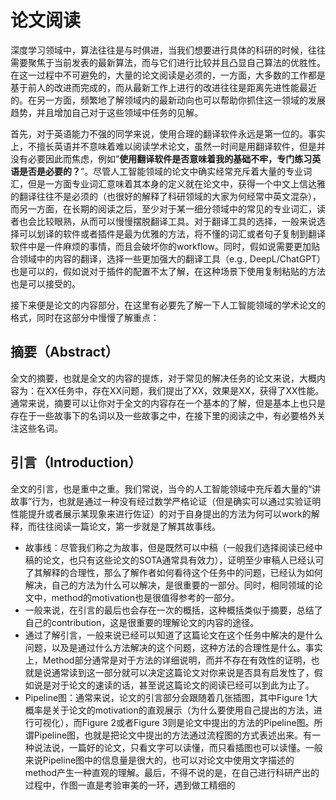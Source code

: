 # 论文阅读

深度学习领域中，算法往往是与时俱进，当我们想要进行具体的科研的时候，往往需要聚焦于当前发表的最新算法，而与它们进行比较并且凸显自己算法的优胜性。在这一过程中不可避免的，大量的论文阅读是必须的，一方面，大多数的工作都是基于前人的改进而完成的，而从最新工作上进行的改进往往是距离先进性能最近的。在另一方面，频繁地了解领域内的最新动向也可以帮助你抓住这一领域的发展趋势，并且增加自己对于这些领域中任务的见解。

首先，对于英语能力不强的同学来说，使用合理的翻译软件永远是第一位的。事实上，不擅长英语并不意味着难以阅读学术论文，虽然一时间是用翻译软件，但是并没有必要因此而焦虑，例如”**使用翻译软件是否意味着我的基础不牢，专门练习英语是否是必要的？**”。尽管人工智能领域的论文中确实经常充斥着大量的专业词汇，但是一方面专业词汇意味着其本身的定义就在论文中，获得一个中文上信达雅的翻译往往不是必须的（也很好的解释了科研领域的大家为何经常中英文混杂），而另一方面，在长期的阅读之后，至少对于某一细分领域中的常见的专业词汇，读者也会比较眼熟，从而可以慢慢摆脱翻译工具。对于翻译工具的选择，一般来说选择可以划译的软件或者插件是最为优雅的方法，将不懂的词汇或者句子复制到翻译软件中是一件麻烦的事情，而且会破坏你的workflow。同时，假如说需要更加贴合领域中的内容的翻译，选择一些更加强大的翻译工具（e.g., DeepL/ChatGPT）也是可以的，假如说对于插件的配置不太了解，在这种场景下使用复制粘贴的方法也是可以接受的。

接下来便是论文的内容部分，在这里有必要先了解一下人工智能领域的学术论文的格式，同时在这部分中慢慢了解重点：

## 摘要（Abstract）

全文的摘要，也就是全文的内容的提炼，对于常见的解决任务的论文来说，大概内容为：在XX任务中，存在XX问题，我们提出了XX，效果是XX，获得了XX性能。通常来说，摘要可以让你对于全文的内容存在一个基本的了解，但是基本上也只是存在于一些故事下的名词以及一些故事之中，在接下里的阅读之中，有必要格外关注这些名词。

## 引言（Introduction）

全文的引言，也是重中之重。我们常说，当今的人工智能领域中充斥着大量的“讲故事”行为，也就是通过一种没有经过数学严格论证（但是确实可以通过实验证明性能提升或者展示某现象来进行佐证）的对于自身提出的方法为何可以work的解释，而往往阅读一篇论文，第一步就是了解其故事线。

- 故事线：尽管我们称之为故事，但是既然可以中稿（一般我们选择阅读已经中稿的论文，也只有这些论文的SOTA通常具有效力），证明至少审稿人已经认可了其解释的合理性，那么了解作者如何看待这个任务中的问题，已经认为如何解决，自己的方法为什么可以解决，是很重要的一部分。同时，相同领域的论文中，method的motivation也是很值得参考的一部分。
- 一般来说，在引言的最后也会存在一次的概括，这种概括类似于摘要，总结了自己的contribution，这是很重要的理解论文的内容的途径。
- 通过了解引言，一般来说已经可以知道了这篇论文在这个任务中解决的是什么问题，以及是通过什么方法解决的这个问题，这种方法的合理性是什么。事实上，Method部分通常是对于方法的详细说明，而并不存在有效性的证明，也就是说通常读到这一部分就可以决定这篇论文对你来说是否具有启发性了，假如说是对于论文的速读的话，甚至说这篇论文的阅读已经可以到此为止了。
- Pipeline图：通常来说，论文的引言部分会跟随着几张插图，其中Figure 1大概率是关于论文的motivation的直观展示（为什么要使用自己提出的方法，进行可视化），而Figure 2或者Figure 3则是论文中提出的方法的Pipeline图。所谓Pipeline图，也就是把论文中提出的方法通过流程图的方式表述出来。有一种说法说，一篇好的论文，只看文字可以读懂，而只看插图也可以读懂。一般来说Pipeline图中的信息量是很大的，也可以对论文中使用文字描述的method产生一种直观的理解。最后，不得不说的是，在自己进行科研产出的过程中，作图一直是考验审美的一环，遇到做工精细的